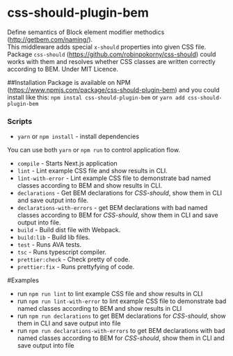 # css-should-plugin-bem

Define semantics of Block element modifier methodics (http://getbem.com/naming/).<br>
This middleware adds special `x-should` properties into given CSS file.<br>
Package `css-should` (https://github.com/robinpokorny/css-should) could works with them and resolves whether CSS classes are written correctly according to BEM.
Under MIT Licence.

##Installation
Package is available on NPM (https://www.npmjs.com/package/css-should-plugin-bem) and you could install like this:
`npm instal css-should-plugin-bem` or `yarn add css-should-plugin-bem`

### Scripts

* `yarn` or `npm install` - install dependencies

You can use both `yarn` or `npm run` to control application flow.

* `compile` - Starts Next.js application
* `lint` - Lint example CSS file and show results in CLI.
* `lint-with-error` - Lint example CSS file to demonstrate bad named classes according to BEM and show results in CLI.
* `declarations` - Get BEM declarations for *CSS-should*, show them in CLI and save output into file.
* `declarations-with-errors` - get BEM declarations with bad named classes according to BEM for *CSS-should*, show them in CLI and save output into file.
* `build` - Build dist file with Webpack.
* `build:lib` - Build lib files.
* `test` - Runs AVA tests.
* `tsc` - Runs typescript compiler.
* `prettier:check` - Check pretty of code.
* `prettier:fix` - Runs prettyfying of code.

#Examples
* run `npm run lint` to lint example CSS file and show results in CLI<br>
* run `npm run lint-with-error` to lint example CSS file to demonstrate bad named classes according to BEM and show results in CLI<br>
* run `npm run declarations` to get BEM declarations for *CSS-should*, show them in CLI and save output into file<br>
* run `npm run declarations-with-errors` to get BEM declarations with bad named classes according to BEM for *CSS-should*, show them in CLI and save output into file<br>
